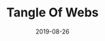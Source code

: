 ---
title: "Tangle Of Webs"
date: "2019-08-26"
description: "As a homage to one of generative art's grandfathers I implemented his 'A Tangle of Webs' algorithm in Processing. Since this is heavily inspired by his work I won't sell this one, but you can buy the original on Inconvergent's webshop."
image: "tangle-of-webs.png"
github: "https://github.com/DriesCruyskens/tangle-of-webs-2D"
---